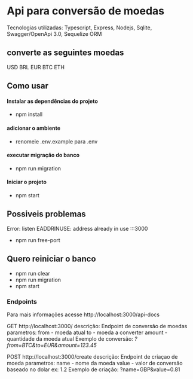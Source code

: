 # Api para conversão de moedas
Tecnologias utilizadas: Typescript, Express, Nodejs, Sqlite, Swagger/OpenApi 3.0, Sequelize ORM
## converte as seguintes moedas
USD
BRL
EUR
BTC
ETH


## Como usar

#### Instalar as dependências do projeto
 - npm install
#### adicionar o ambiente
 - renomeie .env.example para .env 
#### executar migração do banco
 - npm run migration 
#### Iniciar o projeto
 - npm start

## Possiveis problemas

Error: listen EADDRINUSE: address already in use :::3000

 - npm run free-port

## Quero reiniciar o banco

- npm run clear
- npm run migration
- npm start

### Endpoints

Para mais informações acesse http://localhost:3000/api-docs

GET http://localhost:3000/
descrição: Endpoint de conversão de moedas
parametros:
from - moeda atual
to - moeda a converter
amount - quantidade da moeda atual
Exemplo de conversão: *?from=BTC&to=EUR&amount=123.45*

POST http://localhost:3000/create
descrição: Endpoint de criaçao de moeda
parametros:
name -  nome da moeda
value - valor de conversão baseado no dolar ex: 1.2
Exemplo de criação: ?name=GBP&value=0.81